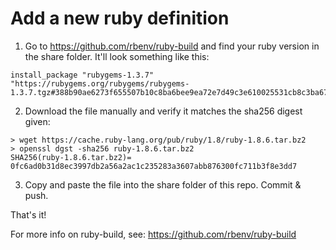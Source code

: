 # Add a new ruby definition

1. Go to https://github.com/rbenv/ruby-build and find your ruby version in the share folder. It'll look something like this:

```install_package "ruby-1.8.6" "https://cache.ruby-lang.org/pub/ruby/1.8/ruby-1.8.6.tar.bz2#0fc6ad0b31d8ec3997db2a56a2ac1c235283a3607abb876300fc711b3f8e3dd7" warn_eol auto_tcltk standard
install_package "rubygems-1.3.7" "https://rubygems.org/rubygems/rubygems-1.3.7.tgz#388b90ae6273f655507b10c8ba6bee9ea72e7d49c3e610025531cb8c3ba67c9d"
```

2. Download the file manually and verify it matches the sha256 digest given:

```
> wget https://cache.ruby-lang.org/pub/ruby/1.8/ruby-1.8.6.tar.bz2
> openssl dgst -sha256 ruby-1.8.6.tar.bz2
SHA256(ruby-1.8.6.tar.bz2)= 0fc6ad0b31d8ec3997db2a56a2ac1c235283a3607abb876300fc711b3f8e3dd7
```

3. Copy and paste the file into the share folder of this repo. Commit & push.

That's it!

For more info on ruby-build, see: https://github.com/rbenv/ruby-build